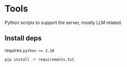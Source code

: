 # Tools

Python scripts to support the server, mostly LLM related.

## Install deps

requires `python >= 3.10`

```
pip install -r requirements.txt
```
